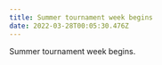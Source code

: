 ```yaml
---
title: Summer tournament week begins
date: 2022-03-28T00:05:30.476Z
---
```

Summer tournament week begins.